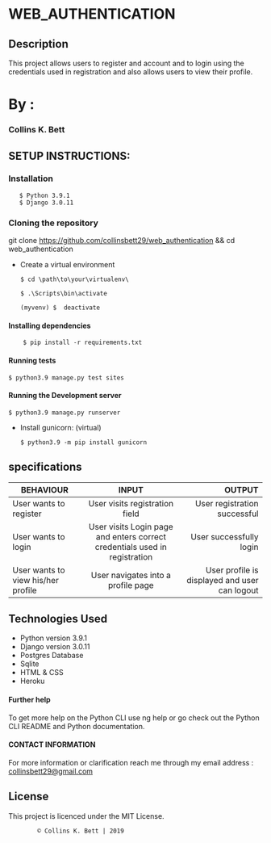 # WEB_AUTHENTICATION

## Description
This project allows users to register and account and to login using the credentials used in registration and also allows users to view their profile.

# By :
### Collins K. Bett

## SETUP INSTRUCTIONS:
### Installation
       $ Python 3.9.1
       $ Django 3.0.11

### Cloning the repository
git clone https://github.com/collinsbett29/web_authentication && cd web_authentication

* Create a virtual environment

   `$ cd \path\to\your\virtualenv\`

   ```$ .\Scripts\bin\activate```

   ```(myvenv) $  deactivate```

#### Installing dependencies
        $ pip install -r requirements.txt

#### Running tests
    $ python3.9 manage.py test sites

#### Running the Development server
    $ python3.9 manage.py runserver

* Install gunicorn: (virtual)

   ```$ python3.9 -m pip install gunicorn```

## specifications

| BEHAVIOUR	       | INPUT	        | OUTPUT        |
| -------------- | :-------------: | ----------: |
| User wants to register	| User visits registration field  |   User registration successful |
| User wants to login	| User visits Login page and enters correct credentials used in registration	| User successfully login |
| User wants to view his/her profile	| User navigates into a profile page | User profile is displayed and user can logout|


## Technologies Used

  * Python version 3.9.1
  * Django version 3.0.11
  * Postgres Database
  * Sqlite
  * HTML & CSS 
  * Heroku

#### Further help
To get more help on the Python CLI use ng help or go check out the Python CLI README and Python documentation.

#### CONTACT INFORMATION
For more information or clarification reach me through my email address : collinsbett29@gmail.com
## License

This project is licenced under the MIT License.


            © Collins K. Bett | 2019